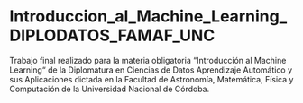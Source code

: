 # Introduccion_al_Machine_Learning_DIPLODATOS_FAMAF_UNC
Trabajo final realizado para la materia obligatoria “Introducción al Machine Learning“ de la Diplomatura en Ciencias de Datos Aprendizaje Automático y sus Aplicaciones dictada en la Facultad de Astronomía, Matemática, Física y Computación de la Universidad Nacional de Córdoba.
